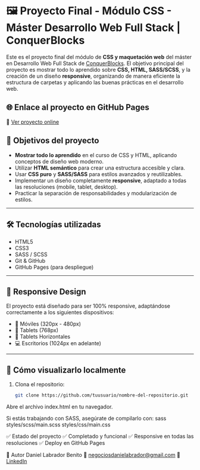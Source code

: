 # 🖼️ Proyecto Final - Módulo CSS - Máster Desarrollo Web Full Stack | ConquerBlocks

Este es el proyecto final del módulo de **CSS y maquetación web** del máster en Desarrollo Web Full Stack de [ConquerBlocks](https://conquerblocks.com/). El objetivo principal del proyecto es mostrar todo lo aprendido sobre **CSS, HTML, SASS/SCSS**, y la creación de un diseño **responsive**, organizando de manera eficiente la estructura de carpetas y aplicando las buenas prácticas en el desarrollo web.

## 🌐 Enlace al proyecto en GitHub Pages

🔗 [Ver proyecto online](https://tuusuario.github.io/nombre-del-repositorio/)



## 🎯 Objetivos del proyecto

- **Mostrar todo lo aprendido** en el curso de CSS y HTML, aplicando conceptos de diseño web moderno.
- Utilizar **HTML semántico** para crear una estructura accesible y clara.
- Usar **CSS puro** y **SASS/SASS** para estilos avanzados y reutilizables.
- Implementar un diseño completamente **responsive**, adaptado a todas las resoluciones (mobile, tablet, desktop).
- Practicar la separación de responsabilidades y modularización de estilos.

---

## 🛠️ Tecnologías utilizadas

- HTML5
- CSS3
- SASS / SCSS
- Git & GitHub
- GitHub Pages (para despliegue)

---

## 📱 Responsive Design

El proyecto está diseñado para ser 100% responsive, adaptándose correctamente a los siguientes dispositivos:

- 📱 Móviles (320px - 480px)
- 📱 Tablets (768px)
- 📱 Tablets Horizontales
- 💻 Escritorios (1024px en adelante)

---

## 🚀 Cómo visualizarlo localmente

1. Clona el repositorio:
   ```bash
   git clone https://github.com/tuusuario/nombre-del-repositorio.git
Abre el archivo index.html en tu navegador.

Si estás trabajando con SASS, asegúrate de compilarlo con:
sass styles/scss/main.scss styles/css/main.css

✅ Estado del proyecto
✅ Completado y funcional
✅ Responsive en todas las resoluciones
✅ Deploy en GitHub Pages

🙌 Autor
Daniel Labrador Benito
📧 negociosdanielabrador@gmail.com
💼 [LinkedIn](https://www.linkedin.com/in/daniel-labrador-benito-6b794727b/)